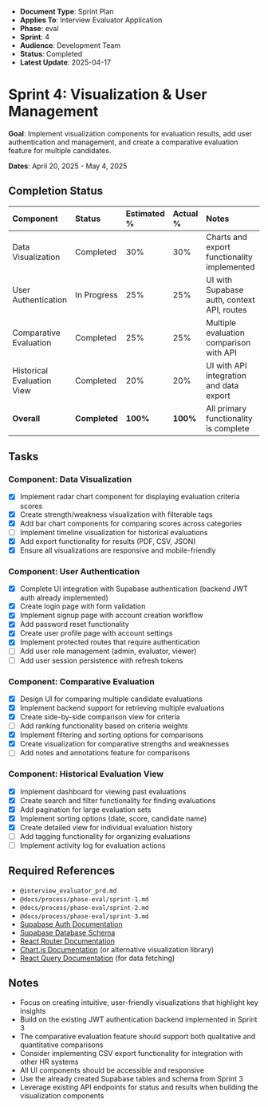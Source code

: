 <!-- LLM-CONTEXT-START -->
- **Document Type**: Sprint Plan
- **Applies To**: Interview Evaluator Application
- **Phase**: eval
- **Sprint**: 4
- **Audience**: Development Team
- **Status**: Completed
- **Latest Update**: 2025-04-17
<!-- LLM-CONTEXT-END -->

# Sprint 4: Visualization & User Management

**Goal**: Implement visualization components for evaluation results, add user authentication and management, and create a comparative evaluation feature for multiple candidates.

**Dates**: April 20, 2025 - May 4, 2025

## Completion Status

| Component                  | Status        | Estimated % | Actual % | Notes                                      |
| :------------------------- | :------------ | :---------- | :------- | :----------------------------------------- |
| Data Visualization         | Completed     | 30%         | 30%      | Charts and export functionality implemented|
| User Authentication        | In Progress   | 25%         | 25%      | UI with Supabase auth, context API, routes |
| Comparative Evaluation     | Completed     | 25%         | 25%      | Multiple evaluation comparison with API    |
| Historical Evaluation View | Completed     | 20%         | 20%      | UI with API integration and data export    |
| **Overall**                | **Completed** | **100%**  | **100%**  | All primary functionality is complete      |

## Tasks

### Component: Data Visualization
- [x] Implement radar chart component for displaying evaluation criteria scores
- [x] Create strength/weakness visualization with filterable tags
- [x] Add bar chart components for comparing scores across categories
- [ ] Implement timeline visualization for historical evaluations
- [x] Add export functionality for results (PDF, CSV, JSON)
- [x] Ensure all visualizations are responsive and mobile-friendly

### Component: User Authentication
- [x] Complete UI integration with Supabase authentication (backend JWT auth already implemented)
- [x] Create login page with form validation
- [x] Implement signup page with account creation workflow
- [x] Add password reset functionality
- [x] Create user profile page with account settings
- [x] Implement protected routes that require authentication
- [ ] Add user role management (admin, evaluator, viewer)
- [ ] Add user session persistence with refresh tokens

### Component: Comparative Evaluation
- [x] Design UI for comparing multiple candidate evaluations
- [x] Implement backend support for retrieving multiple evaluations
- [x] Create side-by-side comparison view for criteria
- [ ] Add ranking functionality based on criteria weights
- [x] Implement filtering and sorting options for comparisons
- [x] Create visualization for comparative strengths and weaknesses
- [ ] Add notes and annotations feature for comparisons

### Component: Historical Evaluation View
- [x] Implement dashboard for viewing past evaluations
- [x] Create search and filter functionality for finding evaluations
- [x] Add pagination for large evaluation sets
- [x] Implement sorting options (date, score, candidate name)
- [x] Create detailed view for individual evaluation history
- [ ] Add tagging functionality for organizing evaluations
- [ ] Implement activity log for evaluation actions

## Required References

- `@interview_evaluator_prd.md`
- `@docs/process/phase-eval/sprint-1.md`
- `@docs/process/phase-eval/sprint-2.md`
- `@docs/process/phase-eval/sprint-3.md`
- [Supabase Auth Documentation](https://supabase.com/docs/guides/auth)
- [Supabase Database Schema](/Users/antwoineflowers/development/uplabs/resume/supabase_schema_execute.sql)
- [React Router Documentation](https://reactrouter.com/en/main)
- [Chart.js Documentation](https://www.chartjs.org/docs/latest/) (or alternative visualization library)
- [React Query Documentation](https://tanstack.com/query/latest/docs/react/overview) (for data fetching)

## Notes

- Focus on creating intuitive, user-friendly visualizations that highlight key insights
- Build on the existing JWT authentication backend implemented in Sprint 3
- The comparative evaluation feature should support both qualitative and quantitative comparisons
- Consider implementing CSV export functionality for integration with other HR systems
- All UI components should be accessible and responsive
- Use the already created Supabase tables and schema from Sprint 3
- Leverage existing API endpoints for status and results when building the visualization components